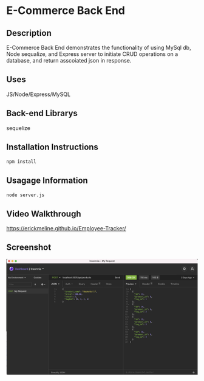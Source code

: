 # E-Commerce Back End

## Description

E-Commerce Back End demonstrates the functionality of using MySql db, Node sequalize, and Express server to initiate CRUD operations on a database, and return asscoiated json in response.

## Uses

JS/Node/Express/MySQL

## Back-end Librarys

sequelize

## Installation Instructions

```
npm install
```

## Usagage Information

```
node server.js
```

## Video Walkthrough

https://erickmeline.github.io/Employee-Tracker/

## Screenshot

![screen shot](./assets/images/screenshot.png)
